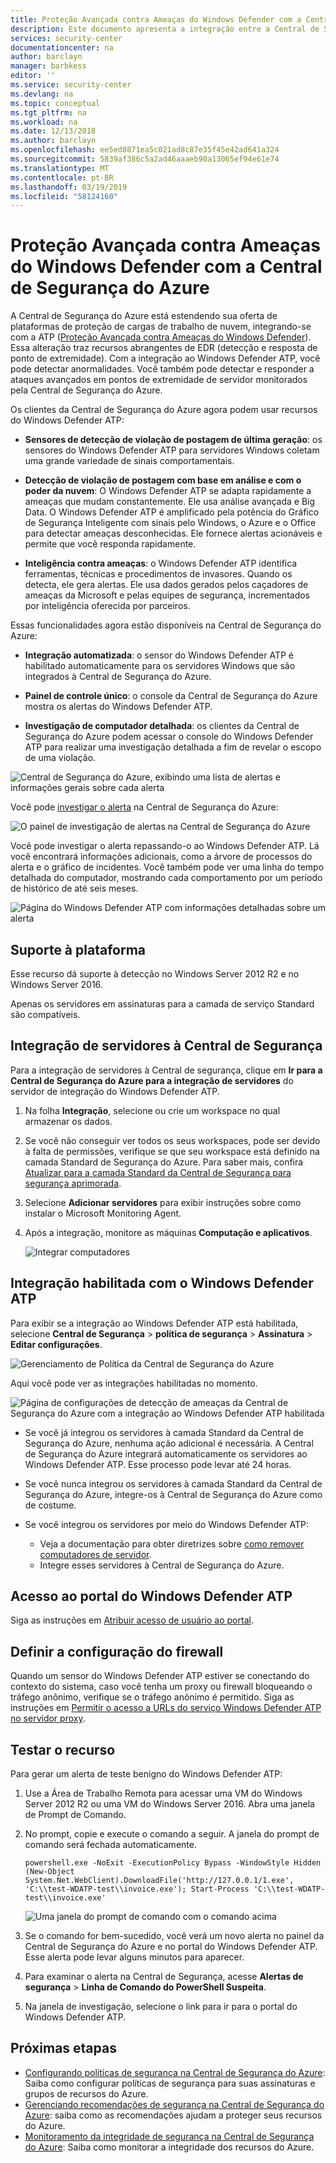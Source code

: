 ```yaml
---
title: Proteção Avançada contra Ameaças do Windows Defender com a Central de Segurança do Azure
description: Este documento apresenta a integração entre a Central de Segurança do Azure e a Proteção Avançada contra Ameaças do Windows Defender.
services: security-center
documentationcenter: na
author: barclayn
manager: barbkess
editor: ''
ms.service: security-center
ms.devlang: na
ms.topic: conceptual
ms.tgt_pltfrm: na
ms.workload: na
ms.date: 12/13/2018
ms.author: barclayn
ms.openlocfilehash: ee5ed8871ea5c021ad8c87e35f45e42ad641a324
ms.sourcegitcommit: 5839af386c5a2ad46aaaeb90a13065ef94e61e74
ms.translationtype: MT
ms.contentlocale: pt-BR
ms.lasthandoff: 03/19/2019
ms.locfileid: "58124160"
---
```

# <a name="windows-defender-advanced-threat-protection-with-azure-security-center"></a>Proteção Avançada contra Ameaças do Windows Defender com a Central de Segurança do Azure

A Central de Segurança do Azure está estendendo sua oferta de plataformas de proteção de cargas de trabalho de nuvem, integrando-se com a ATP ([Proteção Avançada contra Ameaças do Windows Defender](https://www.microsoft.com/en-us/WindowsForBusiness/windows-atp)).
Essa alteração traz recursos abrangentes de EDR (detecção e resposta de ponto de extremidade). Com a integração ao Windows Defender ATP, você pode detectar anormalidades. Você também pode detectar e responder a ataques avançados em pontos de extremidade de servidor monitorados pela Central de Segurança do Azure.

Os clientes da Central de Segurança do Azure agora podem usar recursos do Windows Defender ATP:

- **Sensores de detecção de violação de postagem de última geração**: os sensores do Windows Defender ATP para servidores Windows coletam uma grande variedade de sinais comportamentais.

- **Detecção de violação de postagem com base em análise e com o poder da nuvem**: O Windows Defender ATP se adapta rapidamente a ameaças que mudam constantemente. Ele usa análise avançada e Big Data. O Windows Defender ATP é amplificado pela potência do Gráfico de Segurança Inteligente com sinais pelo Windows, o Azure e o Office para detectar ameaças desconhecidas. Ele fornece alertas acionáveis e permite que você responda rapidamente.

- **Inteligência contra ameaças**: o Windows Defender ATP identifica ferramentas, técnicas e procedimentos de invasores. Quando os detecta, ele gera alertas. Ele usa dados gerados pelos caçadores de ameaças da Microsoft e pelas equipes de segurança, incrementados por inteligência oferecida por parceiros.

Essas funcionalidades agora estão disponíveis na Central de Segurança do Azure:

- **Integração automatizada**: o sensor do Windows Defender ATP é habilitado automaticamente para os servidores Windows que são integrados à Central de Segurança do Azure.

- **Painel de controle único**: o console da Central de Segurança do Azure mostra os alertas do Windows Defender ATP.

- **Investigação de computador detalhada**: os clientes da Central de Segurança do Azure podem acessar o console do Windows Defender ATP para realizar uma investigação detalhada a fim de revelar o escopo de uma violação.

![Central de Segurança do Azure, exibindo uma lista de alertas e informações gerais sobre cada alerta](media/security-center-wdatp/image1.png)

Você pode [investigar o alerta](security-center-investigation.md) na Central de Segurança do Azure:

![O painel de investigação de alertas na Central de Segurança do Azure](media/security-center-wdatp/image2.png)

Você pode investigar o alerta repassando-o ao Windows Defender ATP. Lá você encontrará informações adicionais, como a árvore de processos do alerta e o gráfico de incidentes. Você também pode ver uma linha do tempo detalhada do computador, mostrando cada comportamento por um período de histórico de até seis meses.

![Página do Windows Defender ATP com informações detalhadas sobre um alerta](media/security-center-wdatp/image3.png)

## <a name="platform-support"></a>Suporte à plataforma

Esse recurso dá suporte à detecção no Windows Server 2012 R2 e no Windows Server 2016.

Apenas os servidores em assinaturas para a camada de serviço Standard são compatíveis.

## <a name="onboarding-servers-to-security-center"></a>Integração de servidores à Central de Segurança 

Para a integração de servidores à Central de segurança, clique em **Ir para a Central de Segurança do Azure para a integração de servidores** do servidor de integração do Windows Defender ATP.

1. Na folha **Integração**, selecione ou crie um workspace no qual armazenar os dados. <br>
2. Se você não conseguir ver todos os seus workspaces, pode ser devido à falta de permissões, verifique se que seu workspace está definido na camada Standard de Segurança do Azure. Para saber mais, confira [Atualizar para a camada Standard da Central de Segurança para segurança aprimorada](security-center-pricing.md).
    
3. Selecione **Adicionar servidores** para exibir instruções sobre como instalar o Microsoft Monitoring Agent. 

4. Após a integração, monitore as máquinas **Computação e aplicativos**.

   ![Integrar computadores](media/security-center-wdatp/onboard-computers.png)


## <a name="enable-windows-defender-atp-integration"></a>Integração habilitada com o Windows Defender ATP

Para exibir se a integração ao Windows Defender ATP está habilitada, selecione **Central de Segurança** > **política de segurança** > **Assinatura** > **Editar configurações**.

  ![Gerenciamento de Política da Central de Segurança do Azure](media/security-center-wdatp/policy-management.png)

Aqui você pode ver as integrações habilitadas no momento.

  ![Página de configurações de detecção de ameaças da Central de Segurança do Azure com a integração ao Windows Defender ATP habilitada](media/security-center-wdatp/enable-integrations.png)

- Se você já integrou os servidores à camada Standard da Central de Segurança do Azure, nenhuma ação adicional é necessária. A Central de Segurança do Azure integrará automaticamente os servidores ao Windows Defender ATP. Esse processo pode levar até 24 horas.

- Se você nunca integrou os servidores à camada Standard da Central de Segurança do Azure, integre-os à Central de Segurança do Azure como de costume.

- Se você integrou os servidores por meio do Windows Defender ATP:
  - Veja a documentação para obter diretrizes sobre [como remover computadores de servidor](https://go.microsoft.com/fwlink/p/?linkid=852906).
  - Integre esses servidores à Central de Segurança do Azure.

## <a name="access-to-the-windows-defender-atp-portal"></a>Acesso ao portal do Windows Defender ATP

Siga as instruções em [Atribuir acesso de usuário ao portal](https://docs.microsoft.com/windows/security/threat-protection/windows-defender-atp/assign-portal-access-windows-defender-advanced-threat-protection).

## <a name="set-the-firewall-configuration"></a>Definir a configuração do firewall

Quando um sensor do Windows Defender ATP estiver se conectando do contexto do sistema, caso você tenha um proxy ou firewall bloqueando o tráfego anônimo, verifique se o tráfego anônimo é permitido. Siga as instruções em [Permitir o acesso a URLs do serviço Windows Defender ATP no servidor proxy](https://docs.microsoft.com/windows/security/threat-protection/windows-defender-atp/configure-proxy-internet-windows-defender-advanced-threat-protection#enable-access-to-windows-defender-atp-service-urls-in-the-proxy-server).

## <a name="test-the-feature"></a>Testar o recurso

Para gerar um alerta de teste benigno do Windows Defender ATP:

1. Use a Área de Trabalho Remota para acessar uma VM do Windows Server 2012 R2 ou uma VM do Windows Server 2016.  Abra uma janela de Prompt de Comando.

2. No prompt, copie e execute o comando a seguir. A janela do prompt de comando será fechada automaticamente.

    ```
    powershell.exe -NoExit -ExecutionPolicy Bypass -WindowStyle Hidden (New-Object System.Net.WebClient).DownloadFile('http://127.0.0.1/1.exe', 'C:\\test-WDATP-test\\invoice.exe'); Start-Process 'C:\\test-WDATP-test\\invoice.exe'
    ```

   ![Uma janela do prompt de comando com o comando acima](media/security-center-wdatp/image4.jpeg)

3. Se o comando for bem-sucedido, você verá um novo alerta no painel da Central de Segurança do Azure e no portal do Windows Defender ATP. Esse alerta pode levar alguns minutos para aparecer.

4. Para examinar o alerta na Central de Segurança, acesse **Alertas de segurança** >  **Linha de Comando do PowerShell Suspeita**.

5. Na janela de investigação, selecione o link para ir para o portal do Windows Defender ATP.

## <a name="next-steps"></a>Próximas etapas

- [Configurando políticas de segurança na Central de Segurança do Azure](tutorial-security-policy.md): Saiba como configurar políticas de segurança para suas assinaturas e grupos de recursos do Azure.
- [Gerenciando recomendações de segurança na Central de Segurança do Azure](security-center-recommendations.md): saiba como as recomendações ajudam a proteger seus recursos do Azure.
- [Monitoramento da integridade de segurança na Central de Segurança do Azure](security-center-monitoring.md): Saiba como monitorar a integridade dos recursos do Azure.
